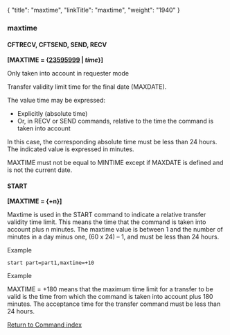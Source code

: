 {
    "title": "maxtime",
    "linkTitle": "maxtime",
    "weight": "1940"
}<span id="maxtime"></span>

### maxtime

<span id="maxtime_CFTRECV"></span>

#### CFTRECV, CFTSEND, SEND, RECV

**\[MAXTIME = {<u>23595999</u> | *time*}\]**

Only taken into account in requester
mode

Transfer validity limit time for the final date (MAXDATE).

The value time may be expressed:

-   Explicitly
    (absolute time)
-   Or,
    in RECV or SEND commands, relative to the time the command is taken into
    account

In this case, the corresponding absolute time must
be less than 24 hours. The indicated value is expressed in minutes.

MAXTIME must not be equal to MINTIME except if MAXDATE is defined and
is not the current date.

#### START

**\[MAXTIME = {+<span class="italic_in_para">n</span>}\]**

<span class="code">Maxtime </span>is used in the <span class="code">START </span>command to indicate a relative transfer validity time limit. This means the time that the command is taken into account plus <span class="italic_in_para">n</span> minutes. The <span class="code">maxtime</span> value is between 1 and the number of minutes in a day minus one, (60 x 24) – 1, and must be less than 24 hours.

Example


    start part=part1,maxtime=+10

Example

<span class="code">MAXTIME = +180</span> means that the maximum time limit for a transfer to be valid is the time from which the command is taken into account plus 180 minutes. The acceptance time for the transfer command must be less than 24 hours.

[Return to Command index](../../)

####  
